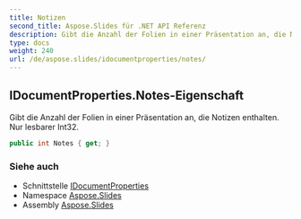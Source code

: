```yaml
---
title: Notizen
second_title: Aspose.Slides für .NET API Referenz
description: Gibt die Anzahl der Folien in einer Präsentation an, die Notizen enthalten. Nur lesbarer Int32.
type: docs
weight: 240
url: /de/aspose.slides/idocumentproperties/notes/
---
```


## IDocumentProperties.Notes-Eigenschaft

Gibt die Anzahl der Folien in einer Präsentation an, die Notizen enthalten. Nur lesbarer Int32.

```csharp
public int Notes { get; }
```

### Siehe auch

* Schnittstelle [IDocumentProperties](../../idocumentproperties)
* Namespace [Aspose.Slides](../../idocumentproperties)
* Assembly [Aspose.Slides](../../../)

<!-- DO NOT EDIT: generiert von xmldocmd für Aspose.Slides.dll -->
